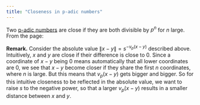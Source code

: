 ```yaml
---
title: "Closeness in p-adic numbers"
---
```


Two [p-adic numbers](<notes/ntpy/Definitions/Algebraic Number Theory/P-adic numbers.md>) are close if they are both divisible by $p^n$ for $n$ large. From the page:

**Remark.** Consider the absolute value $\|x-y\|=s^{-v_p(x-y)}$ described above. Intuitively, $x$ and $y$ are close if their difference is close to $0$. Since a coordinate of $x-y$ being 0 means automatically that all lower coordinates are 0, we see that $x-y$ become closer if they share the first $n$ coordinates, where $n$ is large. But this means that $v_p(x-y)$ gets bigger and bigger. So for this intuitive closeness to be reflected in the absolute value, we want to raise $s$ to the negative power, so that a larger $v_p(x-y)$ results in a smaller distance between $x$ and $y$.
